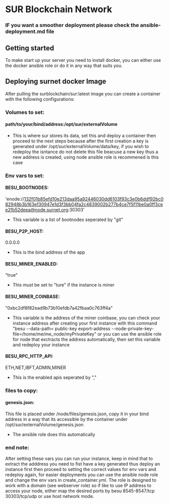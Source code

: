 # SUR Blockchain Network

### IF you want a smoother deployment please check the ansible-deployment.md file

## Getting started

To make start up your server you need to install docker, you can either use the docker ansible role or do it in any way that suits you.

## Deploying surnet docker Image

After pulling the surblockchain/sur:latest image you can create a container with the following configurations:

### Volumes to set:

#### path/to/your/bind/address:/opt/sur/externalVolume
* This is where sur stores its data, set this and deploy a container then proceed to the next steps because after the first creation a key is generated under /opt/sur/externalVolume/data/key, if you wish to redeploy the isntance do not delete this file beacuse a new key thus a new address is created, using node ansible role is recommened is this case

### Env vars to set:

#### BESU_BOOTNODES:
'enode://132f01b85efd10e213daa95a92446030dd6103f93c3e0b6ddf92bc082948b3b163e130947e1d3f3bb04fa2c4839002b277b4ce7f5f11be0a0ff3cee2fb52deea@node.surnet.org:30303'
* This variable is a list of bootnodes seperated by "git"

#### BESU_P2P_HOST: 
0.0.0.0
* This is the bind address of the app

#### BESU_MINER_ENABLED:
"true"
* This must be set to "ture" if the instance is miner

#### BESU_MINER_COINBASE:
"0xbc2df8f82ead9b73b10efdb7a42fbaa0c763ff4a"
* This variable is the address of the miner coinbase, you can check your instance address after creating your first instance with this command "besu --data-path=<node data path> public-key export-address --node-private-key-file=/home/me/me_node/myPrivateKey" or you can use the ansible role for node that exctracts the address automatically, then set this variable and redeploy your instance

#### BESU_RPC_HTTP_API: 
ETH,NET,IBFT,ADMIN,MINER
* This is the enabled apis seperated by "," 

### files to copy:
#### genesis.json:
This file is placed under /node/files/genesis.json, copy it in your bind address in a way that its accessible by the container under /opt/sur/externalVolume/genesis.json
* The ansible role does this automatically



### end note:
After setting these vars you can run your instance, keep in mind that to extract the adddress you need to fist have a key generated thus deploy an instance first then proceed to setting the correct values for env vars and redeploy again, for easier deployments you can use the ansible node role and change the env vars in create_container.yml. The role is designed to work with a domain (see webserver role) so if like to use IP address to access your node, either map the desired ports by besu 8545-8547/tcp 30303/tcp/udp or use host network mode.



